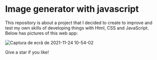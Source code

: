 # Image generator with javascript

This repository is about a project that I decided to create to improve and test my own skills of developing things with Html, CSS and JavaScript.
Below has pictures of this web app:

![Captura de ecrã de 2021-11-24 10-54-02](https://user-images.githubusercontent.com/40174805/143205950-381a252e-967c-4849-8f30-2924562083d9.png)

Give a star if you like!

